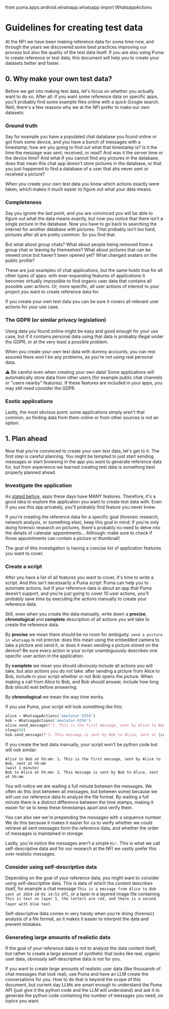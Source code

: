 from puma.apps.android.whatsapp.whatsapp import WhatsappActions

# Guidelines for creating test data

At the NFI we have been making reference data for some time now, and through the years we discovered some best practices
improving our process but also the quality of the test data itself. If you are also using Puma to create reference or
test data, this document will help you to create your datasets better and faster.

## 0. Why make your own test data?

Before we get into making test data, let's focus on whether you actually want to do so. After all: if you want some
reference data on specific apps, you'll probably find some example files online with a quick Google search. Well,
there's a few reasons why we at the NFI prefer to make our own datasets:

### Ground truth

Say for example you have a populated chat database you found online or got from some device, and you have a bunch of
messages with a timestamp: how are you going to find out what that timestamp is? Is it the time the message was sent,
received, or read? And was it the server time or the device time? And what if you cannot find any pictures in the
database, does that mean this chat app doesn't store pictures in the database, or that you just happened to find a
database of a user that ahs never sent or received a picture?

When you create your own test data you know which actions exactly were taken, which makes it much easier to figure out
what your data means.

### Completeness

Say you ignore the last point, and you are convinced you will be able to figure out what the data means exactly, but now
you notice that there isn't a single picture in the database. Now you have to go back to searching the internet for
another database with pictures. THat probably isn't too hard, pictures after all are pretty common. So you find that.

But what about group chats? What about people being removed from a group chat or leaving by themselves? What about
pictures that can be viewed once but haven't been opened yet? What changed avatars on the public profile?

These are just examples of chat applications, but the same holds true for all other types of apps: with ever-expanding
features of applications it becomes virtually impossible to find organic user data that contains all possible user
actions. Or, more specific, all user actions of interest to your project you want to create reference data for.

If you create your own test data you can be sure it covers all relevant user actions for your use case.

### The GDPR (or similar privacy legislation)

Using data you found online might be easy and good enough for your use case, but if it contains personal data using that
data is probably illegal under the GDPR, or at the very least a possible problem.

When you create your own test data with dummy accounts, you can rest assured there won't be any problems, as you're not
using real personal data.

⚠️ Be careful even when creating your own data! Some applications will automatically store data from other users (for
example public chat channels or "users nearby" features). If these features are included in your apps, you may still
need consider the GDPR.

### Exotic applications

Lastly, the most obvious point: some applications simply aren't that common, so finding data from them online or from
other sources is not an option.

## 1. Plan ahead

Now that you're convinced to create your own test data, let's get to it. The first step is careful planning. You might
be tempted to just start sending messages or start browsing in the app you want to generate reference data for, but from
experience we learned creating test data is something best properly planned ahead.

### Investigate the application

As [stated before](#Completeness), apps these days have MANY features. Therefore, it's a good idea to explore the
application you want to create test data with. Even if you use this app privately, you'll probably find feature you
never knew.

If you're creating the reference data for a specific goal (forensic research, network analysis, or something else),
keep this goal in mind: if you're only doing forensic research on pictures, there's probably no need to delve into the
details of calendar appointments... Although: make sure to check if those appointments can contain a picture or
thumbnail!

The goal of this investigation is having a concise list of application features you want to cover.

### Create a script

After you have a list of all features you want to cover, it's time to write a script. And this isn't necessarily a Puma
script: Puma can help you to automate actions, but if your reference data is about an app that Puma doesn't support, and
you're just going to cover 10 user actions, you'll probably save time by executing the actions manually to create your
reference data.

Still, even when you create the data manually, write down a **precise**, **chronological** and **complete** description
of all actions you will take to create the reference data.

By **precise** we mean there should be no room for ambiguity. `send a picture in whatsapp` is not precise: does this
mean using the embedded camera to take a picture and send it, or does it mean sending a picture stored on the device?
Be sure every action in your script unambiguously describes one specific user action in the application.

By **complete** we mean you should obviously include all actions you will take, but also actions you do not take: after
sending a picture from Alice to Bob, include in your script whether or not Bob opens the picture. When making a call
from Alice to Bob, and Bob should answer, include how long Bob should wait before answering.

By **chronological** we mean the way time works.

If you use Puma, your script will look something like this:

```python
alice = WhatsappActions('emulator-5554')
bob = WhatsappActions('emulator-5556')
alice.send_message(f'1. This is the first message, sent by Alice to Bob, sent at {current_time()}', chat='Bob')
sleep(60)
bob.send_message(f'2. This message is sent by Bob to Alice, sent at {current_time()}', chat='Alice')
```

If you create the test data manually, your script won't be python code but will ook similar:

```
Alice to Bob at hh:mm: 1. This is the first message, sent by Alice to Bob, sent at hh:mm
(wait 1 minute)
Bob to Alice at hh:mm: 2. This message is sent by Bob to Alice, sent at hh:mm
```

You will notice we are waiting a full minute between the messages. We often do this (not between all messages, but
between some) because we will use our reference data to analyze the file format. By waiting a full minute there is a
distinct difference between the time stamps, making it easier for se to keep these timestamps apart and verify them.

You can also see we're prepending the messages with a sequence number. We do this because it makes it easier for us to
verify whether we could retrieve all sent messages form the reference data, and whether the order of messages is
maintained in storage.

Lastly, you're notice the messages aren't a simple `Hi!`. This is what we call self-descriptive data and for our
research at the NFI we vastly prefer this over realistic messages.

### Consider using self-descriptive data

Depending on the goal of your reference data, you might want to consider using self-descriptive data. This is data of
which the content describes itself, for example a chat message `This is a message from Alice to Bob sent at 2024-10-01
14:53 UTC`, or a layer in a layered image file containing `This is text on layer 1, the letters are red, and there is
a second layer with blue text`.

Self-descriptive data comes in very handy when you're doing (forensic) analysis of a file format, as it makes it easier
to interpret the data and prevent mistakes.

### Generating large amounts of realistic data

If the goal of your reference data is not to analyze the data content itself, but rather to create a large amount of
synthetic that looks like real, organic user data, obviously self-descriptive data is not for you.

If you want to create large amounts of realistic user data (like thousands of chat messages that look real), use Puma
and have an LLM create the conversations for you. How to do that is beyond the scope of this document, but current day
LLMs are smart enough to understand the Puma API (just give it the python code and the LLM will understand) and ask it
to generate the python code containing the number of messages you need, on topics you want.
